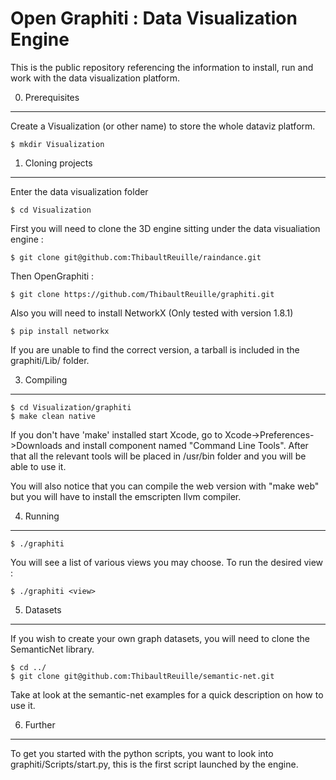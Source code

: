 Open Graphiti : Data Visualization Engine
=========================================

This is the public repository referencing the information to install, run and work with the data visualization platform.

0. Prerequisites
----------------

Create a Visualization (or other name) to store the whole dataviz platform.

    $ mkdir Visualization

1. Cloning projects
-------------------

Enter the data visualization folder

    $ cd Visualization

First you will need to clone the 3D engine sitting under the data visualiation engine :

    $ git clone git@github.com:ThibaultReuille/raindance.git

Then OpenGraphiti :

    $ git clone https://github.com/ThibaultReuille/graphiti.git

Also you will need to install NetworkX (Only tested with version 1.8.1)

    $ pip install networkx

If you are unable to find the correct version, a tarball is included in the graphiti/Lib/ folder.

3. Compiling
------------

    $ cd Visualization/graphiti
    $ make clean native

If you don't have 'make' installed start Xcode, go to Xcode->Preferences->Downloads and install component named "Command Line Tools".
After that all the relevant tools will be placed in /usr/bin folder and you will be able to use it.

You will also notice that you can compile the web version with "make web" but you will have to install the emscripten llvm compiler.

4. Running
----------

    $ ./graphiti

You will see a list of various views you may choose. To run the desired view :

    $ ./graphiti <view>

5. Datasets
-----------

If you wish to create your own graph datasets, you will need to clone the SemanticNet library.

    $ cd ../
    $ git clone git@github.com:ThibaultReuille/semantic-net.git

Take at look at the semantic-net examples for a quick description on how to use it.

6. Further
----------

To get you started with the python scripts, you want to look into graphiti/Scripts/start.py, this is the first script launched by the engine.